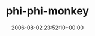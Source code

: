 ---
title:		"phi-phi-monkey"
type:		"upload"
description:		"TBC"
date:		"2006-08-02 23:52:10+00:00"
album:		"nature"
filename:		"phi-phi-monkey.md"
series:		""
cl_public_id:		"nature/phi-phi-monkey"
cl_version:		1497005102
format:		"tiff"
bytes:		5169292
width:		1920
height:		1440
exposure_mode:		"Auto"
program:		"Program AE"
aperture:		"4.0"
focal_length:		"7.8 mm"
iso:		"200"
shutter_speed:		"1/274"
metering:		"Multi-segment"
flash:		"Off, Did not fire"
white_balance:		"Auto"
colour_temp:		"No colour temperature"
has_crop:		"No"
orientation:		"Horizontal (normal)"
camera_model:		"FinePix S602 ZOOM"
lens_info:		"No lens info"
artist:		"No artist info"
x_resolution:		"72"
y_resolution:		"72"
---
